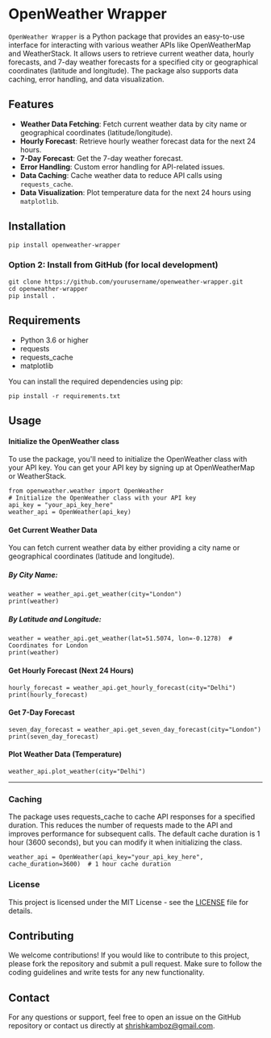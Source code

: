 # OpenWeather Wrapper

`OpenWeather Wrapper` is a Python package that provides an easy-to-use interface for interacting with various weather APIs like OpenWeatherMap and WeatherStack. It allows users to retrieve current weather data, hourly forecasts, and 7-day weather forecasts for a specified city or geographical coordinates (latitude and longitude). The package also supports data caching, error handling, and data visualization.

## Features 

- **Weather Data Fetching**: Fetch current weather data by city name or geographical coordinates (latitude/longitude).
- **Hourly Forecast**: Retrieve hourly weather forecast data for the next 24 hours.
- **7-Day Forecast**: Get the 7-day weather forecast.
- **Error Handling**: Custom error handling for API-related issues.
- **Data Caching**: Cache weather data to reduce API calls using `requests_cache`.
- **Data Visualization**: Plot temperature data for the next 24 hours using `matplotlib`.

## Installation 

<pre><code>pip install openweather-wrapper</pre></code>



### Option 2: Install from GitHub (for local development)
<pre><code>git clone https://github.com/yourusername/openweather-wrapper.git
cd openweather-wrapper
pip install .</pre></code>

## Requirements

* Python 3.6 or higher
* requests
* requests_cache
* matplotlib

You can install the required dependencies using pip:

<pre><code>pip install -r requirements.txt</pre></code>

## Usage

#### Initialize the OpenWeather class

To use the package, you'll need to initialize the OpenWeather class with your API key. You can get your API key by signing up at OpenWeatherMap or WeatherStack.

<pre><code>from openweather.weather import OpenWeather
# Initialize the OpenWeather class with your API key
api_key = "your_api_key_here"
weather_api = OpenWeather(api_key)
</pre></code>

#### Get Current Weather Data
You can fetch current weather data by either providing a city name or geographical coordinates (latitude and longitude).

##### By City Name:

<pre><code>weather = weather_api.get_weather(city="London")
print(weather)</pre></code>

##### By Latitude and Longitude:

<pre><code>weather = weather_api.get_weather(lat=51.5074, lon=-0.1278)  # Coordinates for London
print(weather)</pre></code>

#### Get Hourly Forecast (Next 24 Hours)

<pre><code>hourly_forecast = weather_api.get_hourly_forecast(city="Delhi")
print(hourly_forecast)</pre></code>

#### Get 7-Day Forecast

<pre><code>seven_day_forecast = weather_api.get_seven_day_forecast(city="London")
print(seven_day_forecast)</pre></code>

#### Plot Weather Data (Temperature)

<pre><code>weather_api.plot_weather(city="Delhi")</code></pre>

---

### Caching

The package uses requests_cache to cache API responses for a specified duration. This reduces the number of requests made to the API and improves performance for subsequent calls. The default cache duration is 1 hour (3600 seconds), but you can modify it when initializing the class.

<pre><code>weather_api = OpenWeather(api_key="your_api_key_here", cache_duration=3600)  # 1 hour cache duration</pre></code>

### License

This project is licensed under the MIT License - see the [LICENSE](./LICENSE) file for details.

## Contributing

We welcome contributions! If you would like to contribute to this project, please fork the repository and submit a pull request. Make sure to follow the coding guidelines and write tests for any new functionality.

## Contact

For any questions or support, feel free to open an issue on the GitHub repository or contact us directly at <span style="color:green">shrishkamboz@gmail.com</span>.
